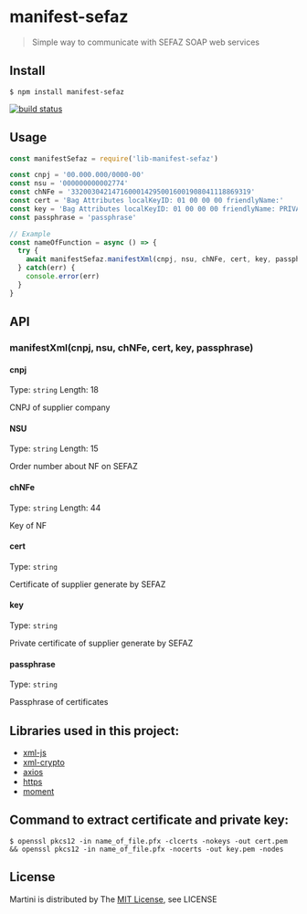 # manifest-sefaz

> Simple way to communicate with SEFAZ SOAP web services

## Install

```shell
$ npm install manifest-sefaz
```

[![build status](http://img.shields.io/travis/mafintosh/duplexify.svg?style=flat)](https://travis-ci.org/Truta446/lib-manifest-sefaz)

## Usage

```js
const manifestSefaz = require('lib-manifest-sefaz')

const cnpj = '00.000.000/0000-00'
const nsu = '000000000002774'
const chNFe = '33200304214716000142950016001908041118869319'
const cert = 'Bag Attributes localKeyID: 01 00 00 00 friendlyName:'
const key = 'Bag Attributes localKeyID: 01 00 00 00 friendlyName: PRIVATE'
const passphrase = 'passphrase'

// Example
const nameOfFunction = async () => {
  try {
    await manifestSefaz.manifestXml(cnpj, nsu, chNFe, cert, key, passphrase)
  } catch(err) {
    console.error(err)
  }
}
```

## API

### manifestXml(cnpj, nsu, chNFe, cert, key, passphrase)

#### cnpj

Type: `string`
Length: 18

CNPJ of supplier company

#### NSU

Type: `string`
Length: 15

Order number about NF on SEFAZ

#### chNFe

Type: `string`
Length: 44

Key of NF

#### cert

Type: `string`

Certificate of supplier generate by SEFAZ

#### key

Type: `string`

Private certificate of supplier generate by SEFAZ

#### passphrase

Type: `string`

Passphrase of certificates

## Libraries used in this project:

 - [xml-js](https://github.com/nashwaan/xml-js)
 - [xml-crypto](https://github.com/yaronn/xml-crypto)
 - [axios](https://github.com/axios/axios)
 - [https](https://registry.npmjs.org/https/-/https-1.0.0.tgz)
 - [moment](https://github.com/moment/moment/)

## Command to extract certificate and private key:

```shell
$ openssl pkcs12 -in name_of_file.pfx -clcerts -nokeys -out cert.pem && openssl pkcs12 -in name_of_file.pfx -nocerts -out key.pem -nodes
```

## License

Martini is distributed by The [MIT License](./LICENSE), see LICENSE